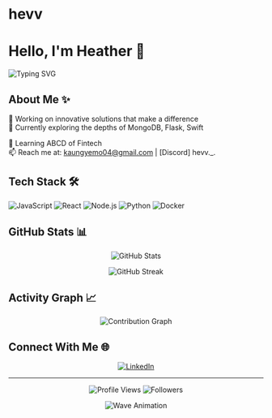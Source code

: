 # hevv
# Hello, I'm Heather 👋

<img src="https://readme-typing-svg.herokuapp.com?font=Fira+Code&pause=1000&color=2EACF7&random=false&width=435&lines=Full+Stack+Developer;Open+Source+Enthusiast;Always+learning+new+things" alt="Typing SVG" />

## About Me ✨

🚀 Working on innovative solutions that make a difference  
🔭 Currently exploring the depths of MongoDB, Flask, Swift

🌱 Learning ABCD of Fintech   
📫 Reach me at: kaungyemo04@gmail.com | [Discord] hevv._.

## Tech Stack 🛠️

![JavaScript](https://img.shields.io/badge/-JavaScript-F7DF1E?style=flat-square&logo=javascript&logoColor=black)
![React](https://img.shields.io/badge/-React-61DAFB?style=flat-square&logo=react&logoColor=black)
![Node.js](https://img.shields.io/badge/-Node.js-339933?style=flat-square&logo=node.js&logoColor=white)
![Python](https://img.shields.io/badge/-Python-3776AB?style=flat-square&logo=python&logoColor=white)
![Docker](https://img.shields.io/badge/-Docker-2496ED?style=flat-square&logo=docker&logoColor=white)

## GitHub Stats 📊

<p align="center">
  <img src="https://github-readme-stats.vercel.app/api?username=kaungyemyintmo&show_icons=true&theme=tokyonight" alt="GitHub Stats" />
</p>

<p align="center">
  <img src="https://github-readme-streak-stats.herokuapp.com/?user=kaungyemyintmo&theme=tokyonight" alt="GitHub Streak" />
</p>

## Activity Graph 📈

<p align="center">
  <img src="https://activity-graph.herokuapp.com/graph?username=kaungyemyintmo&theme=react-dark" alt="Contribution Graph" />
</p>

## Connect With Me 🌐

<p align="center">
  <a href="https://www.linkedin.com/in/kaung-ye-myint-mo/"><img src="https://img.shields.io/badge/-LinkedIn-0077B5?style=flat-square&logo=linkedin&logoColor=white" alt="LinkedIn" /></a>
</p>

---

<p align="center">
  <img src="https://komarev.com/ghpvc/?username=kaungyemyintmo&color=blueviolet" alt="Profile Views" />
  <img src="https://img.shields.io/github/followers/kaungyemyintmo?label=Followers&style=social" alt="Followers" />
</p>

<p align="center">
  <img src="https://raw.githubusercontent.com/mayhemantt/mayhemantt/Update/svg/Bottom.svg" alt="Wave Animation" />
</p>

